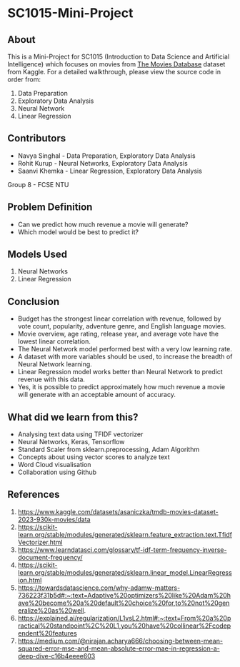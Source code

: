 # SC1015-Mini-Project
## About
This is a Mini-Project for SC1015 (Introduction to Data Science and Artificial Intelligence) which focuses on movies from [The Movies Database](https://www.kaggle.com/datasets/asaniczka/tmdb-movies-dataset-2023-930k-movies) dataset from Kaggle. For a detailed walkthrough, please view the source code in order from:  
  1. Data Preparation
  2. Exploratory Data Analysis
  3. Neural Network
  4. Linear Regression

## Contributors
- Navya Singhal - Data Preparation, Exploratory Data Analysis
- Rohit Kurup - Neural Networks, Exploratory Data Analysis
- Saanvi Khemka - Linear Regression, Exploratory Data Analysis

Group 8 - FCSE
NTU

## Problem Definition
- Can we predict how much revenue a movie will generate?
- Which model would be best to predict it?

## Models Used
1. Neural Networks
2. Linear Regression

## Conclusion 
- Budget has the strongest linear correlation with revenue, followed by vote count, popularity, adventure genre, and English language movies.
- Movie overview, age rating, release year, and average vote have the lowest linear correlation.
- The Neural Network model performed best with a very low learning rate.
- A dataset with more variables should be used, to increase the breadth of Neural Network learning.
- Linear Regression model works better than Neural Network to predict revenue with this data.
- Yes, it is possible to predict approximately how much revenue a movie will generate with an acceptable amount of accuracy.

## What did we learn from this?
- Analysing text data using TFIDF vectorizer
- Neural Networks, Keras, Tensorflow
- Standard Scaler from sklearn.preprocessing, Adam Algorithm
- Concepts about using vector scores to analyze text
- Word Cloud visualisation
- Collaboration using Github

## References
1. https://www.kaggle.com/datasets/asaniczka/tmdb-movies-dataset-2023-930k-movies/data
2. https://scikit-learn.org/stable/modules/generated/sklearn.feature_extraction.text.TfidfVectorizer.html
3. https://www.learndatasci.com/glossary/tf-idf-term-frequency-inverse-document-frequency/
4. https://scikit-learn.org/stable/modules/generated/sklearn.linear_model.LinearRegression.html
5. https://towardsdatascience.com/why-adamw-matters-736223f31b5d#:~:text=Adaptive%20optimizers%20like%20Adam%20have%20become%20a%20default%20choice%20for,to%20not%20generalize%20as%20well.
6. https://explained.ai/regularization/L1vsL2.html#:~:text=From%20a%20practical%20standpoint%2C%20L1,you%20have%20collinear%2Fcodependent%20features
7. https://medium.com/@nirajan.acharya666/choosing-between-mean-squared-error-mse-and-mean-absolute-error-mae-in-regression-a-deep-dive-c16b4eeee603

